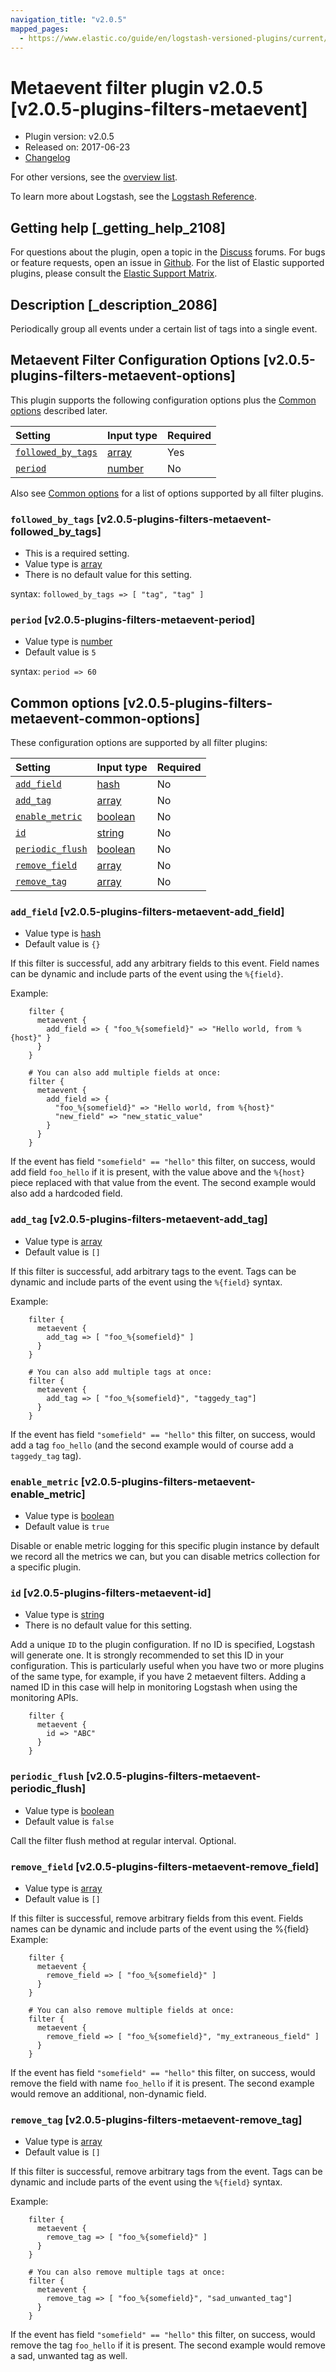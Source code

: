 ```yaml
---
navigation_title: "v2.0.5"
mapped_pages:
  - https://www.elastic.co/guide/en/logstash-versioned-plugins/current/v2.0.5-plugins-filters-metaevent.html
---
```


# Metaevent filter plugin v2.0.5 [v2.0.5-plugins-filters-metaevent]

* Plugin version: v2.0.5
* Released on: 2017-06-23
* [Changelog](https://github.com/logstash-plugins/logstash-filter-metaevent/blob/v2.0.5/CHANGELOG.md)

For other versions, see the [overview list](filter-metaevent-index.md).

To learn more about Logstash, see the [Logstash Reference](https://www.elastic.co/guide/en/logstash/current/index.html).

## Getting help [_getting_help_2108]

For questions about the plugin, open a topic in the [Discuss](http://discuss.elastic.co) forums. For bugs or feature requests, open an issue in [Github](https://github.com/logstash-plugins/logstash-filter-metaevent). For the list of Elastic supported plugins, please consult the [Elastic Support Matrix](https://www.elastic.co/support/matrix#matrix_logstash_plugins).

## Description [_description_2086]

Periodically group all events under a certain list of tags into a single event.

## Metaevent Filter Configuration Options [v2.0.5-plugins-filters-metaevent-options]

This plugin supports the following configuration options plus the [Common options](v2-0-5-plugins-filters-metaevent.md#v2.0.5-plugins-filters-metaevent-common-options) described later.

| Setting | Input type | Required |
| :- | :- | :- |
| [`followed_by_tags`](v2-0-5-plugins-filters-metaevent.md#v2.0.5-plugins-filters-metaevent-followed_by_tags) | [array](/lsr/value-types.md#array) | Yes |
| [`period`](v2-0-5-plugins-filters-metaevent.md#v2.0.5-plugins-filters-metaevent-period) | [number](/lsr/value-types.md#number) | No |

Also see [Common options](v2-0-5-plugins-filters-metaevent.md#v2.0.5-plugins-filters-metaevent-common-options) for a list of options supported by all filter plugins.

### `followed_by_tags` [v2.0.5-plugins-filters-metaevent-followed_by_tags]

* This is a required setting.
* Value type is [array](/lsr/value-types.md#array)
* There is no default value for this setting.

syntax: `followed_by_tags => [ "tag", "tag" ]`

### `period` [v2.0.5-plugins-filters-metaevent-period]

* Value type is [number](/lsr/value-types.md#number)
* Default value is `5`

syntax: `period => 60`

## Common options [v2.0.5-plugins-filters-metaevent-common-options]

These configuration options are supported by all filter plugins:

| Setting | Input type | Required |
| :- | :- | :- |
| [`add_field`](v2-0-5-plugins-filters-metaevent.md#v2.0.5-plugins-filters-metaevent-add_field) | [hash](/lsr/value-types.md#hash) | No |
| [`add_tag`](v2-0-5-plugins-filters-metaevent.md#v2.0.5-plugins-filters-metaevent-add_tag) | [array](/lsr/value-types.md#array) | No |
| [`enable_metric`](v2-0-5-plugins-filters-metaevent.md#v2.0.5-plugins-filters-metaevent-enable_metric) | [boolean](/lsr/value-types.md#boolean) | No |
| [`id`](v2-0-5-plugins-filters-metaevent.md#v2.0.5-plugins-filters-metaevent-id) | [string](/lsr/value-types.md#string) | No |
| [`periodic_flush`](v2-0-5-plugins-filters-metaevent.md#v2.0.5-plugins-filters-metaevent-periodic_flush) | [boolean](/lsr/value-types.md#boolean) | No |
| [`remove_field`](v2-0-5-plugins-filters-metaevent.md#v2.0.5-plugins-filters-metaevent-remove_field) | [array](/lsr/value-types.md#array) | No |
| [`remove_tag`](v2-0-5-plugins-filters-metaevent.md#v2.0.5-plugins-filters-metaevent-remove_tag) | [array](/lsr/value-types.md#array) | No |

### `add_field` [v2.0.5-plugins-filters-metaevent-add_field]

* Value type is [hash](/lsr/value-types.md#hash)
* Default value is `{}`

If this filter is successful, add any arbitrary fields to this event. Field names can be dynamic and include parts of the event using the `%{field}`.

Example:

```
    filter {
      metaevent {
        add_field => { "foo_%{somefield}" => "Hello world, from %{host}" }
      }
    }
```

```
    # You can also add multiple fields at once:
    filter {
      metaevent {
        add_field => {
          "foo_%{somefield}" => "Hello world, from %{host}"
          "new_field" => "new_static_value"
        }
      }
    }
```

If the event has field `"somefield" == "hello"` this filter, on success, would add field `foo_hello` if it is present, with the value above and the `%{host}` piece replaced with that value from the event. The second example would also add a hardcoded field.

### `add_tag` [v2.0.5-plugins-filters-metaevent-add_tag]

* Value type is [array](/lsr/value-types.md#array)
* Default value is `[]`

If this filter is successful, add arbitrary tags to the event. Tags can be dynamic and include parts of the event using the `%{field}` syntax.

Example:

```
    filter {
      metaevent {
        add_tag => [ "foo_%{somefield}" ]
      }
    }
```

```
    # You can also add multiple tags at once:
    filter {
      metaevent {
        add_tag => [ "foo_%{somefield}", "taggedy_tag"]
      }
    }
```

If the event has field `"somefield" == "hello"` this filter, on success, would add a tag `foo_hello` (and the second example would of course add a `taggedy_tag` tag).

### `enable_metric` [v2.0.5-plugins-filters-metaevent-enable_metric]

* Value type is [boolean](/lsr/value-types.md#boolean)
* Default value is `true`

Disable or enable metric logging for this specific plugin instance by default we record all the metrics we can, but you can disable metrics collection for a specific plugin.

### `id` [v2.0.5-plugins-filters-metaevent-id]

* Value type is [string](/lsr/value-types.md#string)
* There is no default value for this setting.

Add a unique `ID` to the plugin configuration. If no ID is specified, Logstash will generate one. It is strongly recommended to set this ID in your configuration. This is particularly useful when you have two or more plugins of the same type, for example, if you have 2 metaevent filters. Adding a named ID in this case will help in monitoring Logstash when using the monitoring APIs.

```
    filter {
      metaevent {
        id => "ABC"
      }
    }
```

### `periodic_flush` [v2.0.5-plugins-filters-metaevent-periodic_flush]

* Value type is [boolean](/lsr/value-types.md#boolean)
* Default value is `false`

Call the filter flush method at regular interval. Optional.

### `remove_field` [v2.0.5-plugins-filters-metaevent-remove_field]

* Value type is [array](/lsr/value-types.md#array)
* Default value is `[]`

If this filter is successful, remove arbitrary fields from this event. Fields names can be dynamic and include parts of the event using the %{field} Example:

```
    filter {
      metaevent {
        remove_field => [ "foo_%{somefield}" ]
      }
    }
```

```
    # You can also remove multiple fields at once:
    filter {
      metaevent {
        remove_field => [ "foo_%{somefield}", "my_extraneous_field" ]
      }
    }
```

If the event has field `"somefield" == "hello"` this filter, on success, would remove the field with name `foo_hello` if it is present. The second example would remove an additional, non-dynamic field.

### `remove_tag` [v2.0.5-plugins-filters-metaevent-remove_tag]

* Value type is [array](/lsr/value-types.md#array)
* Default value is `[]`

If this filter is successful, remove arbitrary tags from the event. Tags can be dynamic and include parts of the event using the `%{field}` syntax.

Example:

```
    filter {
      metaevent {
        remove_tag => [ "foo_%{somefield}" ]
      }
    }
```

```
    # You can also remove multiple tags at once:
    filter {
      metaevent {
        remove_tag => [ "foo_%{somefield}", "sad_unwanted_tag"]
      }
    }
```

If the event has field `"somefield" == "hello"` this filter, on success, would remove the tag `foo_hello` if it is present. The second example would remove a sad, unwanted tag as well.
